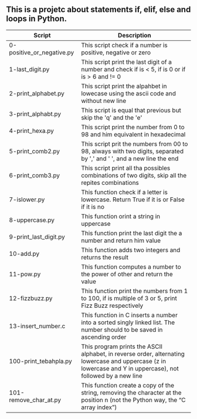 ## This is a projetc about statements if, elif, else and loops in Python.

| Script | Description |
| ------ | ------ |
| 0-positive_or_negative.py | This script check if a number is positive, negative or zero |
| 1-last_digit.py | This script print the last digit of a number and check if is < 5, if is 0 or if is > 6 and != 0 |
| 2-print_alphabet.py | This script print the alpahbet in lowecase using the ascii code and without new line |
| 3-print_alphabt.py | This script is equal that previous but skip the 'q' and the 'e' |
| 4-print_hexa.py | This script print the number from 0 to 98 and him equivalent in hexadecimal |
| 5-print_comb2.py | This script prit the numbers from 00 to 98, always with two digits, separated by ',' and ' ', and a new line the end |
| 6-print_comb3.py | This script print all tha possibles combinations of two digits, skip all the repites combinations |
| 7-islower.py | This function check if a letter is lowercase. Return True if it is or False if it is no |
| 8-uppercase.py | This function orint a string in uppercase |
| 9-print_last_digit.py | This function print the last digit the a number and return him value |
| 10-add.py | This function adds two integers and returns the result |
| 11-pow.py | This function computes a number to the power of other and return the value |
| 12-fizzbuzz.py | This function print the numbers from 1 to 100, if is multiple of 3 or 5, print Fizz Buzz respectively |
| 13-insert_number.c | This function in C inserts a number into a sorted singly linked list. The number should to be saved in ascending order |
| 100-print_tebahpla.py | This program prints the ASCII alphabet, in reverse order, alternating lowercase and uppercase (z in lowercase and Y in uppercase), not followed by a new line |
| 101-remove_char_at.py | This function create a copy of the string, removing the character at the position n (not the Python way, the “C array index”) |
